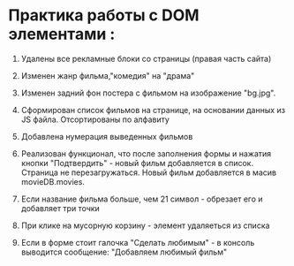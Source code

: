 # Практика работы с DOM элементами :


  1) Удалены все рекламные блоки со страницы (правая часть сайта)

  2) Изменен жанр фильма,"комедия" на "драма"

  3) Изменен задний фон постера с фильмом на изображение "bg.jpg".

  4) Сформирован список фильмов на странице, на основании данных из  JS файла.
  Отсортированы по алфавиту 

  5) Добавлена нумерация выведенных фильмов 

  6) Реализован функционал, что после заполнения формы и нажатия кнопки "Подтвердить" - 
  новый фильм добавляется в список. Страница не перезагружаться.
  Новый фильм добавляется в масив movieDB.movies.

  7) Если название фильма больше, чем 21 символ - обрезает его и добавляет три точки

  8) При клике на мусорную корзину - элемент  удаляеться из списка 

  9) Если в форме стоит галочка "Сделать любимым" - в консоль выводится сообщение: 
  "Добавляем любимый фильм"
